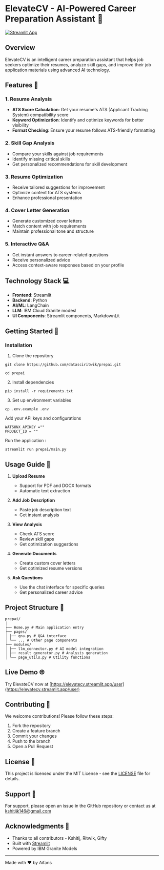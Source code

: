 # ElevateCV - AI-Powered Career Preparation Assistant 🚀

[![Streamlit App](https://static.streamlit.io/badges/streamlit_badge_black_white.svg)](https://elevatecv.streamlit.app/user)

## Overview

ElevateCV is an intelligent career preparation assistant that helps job seekers optimize their resumes, analyze skill gaps, and improve their job application materials using advanced AI technology.

## Features 🌟

### 1. Resume Analysis
- **ATS Score Calculation**: Get your resume's ATS (Applicant Tracking System) compatibility score
- **Keyword Optimization**: Identify and optimize keywords for better visibility
- **Format Checking**: Ensure your resume follows ATS-friendly formatting

### 2. Skill Gap Analysis
- Compare your skills against job requirements
- Identify missing critical skills
- Get personalized recommendations for skill development

### 3. Resume Optimization
- Receive tailored suggestions for improvement
- Optimize content for ATS systems
- Enhance professional presentation

### 4. Cover Letter Generation
- Generate customized cover letters
- Match content with job requirements
- Maintain professional tone and structure

### 5. Interactive Q&A
- Get instant answers to career-related questions
- Receive personalized advice
- Access context-aware responses based on your profile

## Technology Stack 💻

- **Frontend**: Streamlit
- **Backend**: Python
- **AI/ML**: LangChain
- **LLM**: IBM Cloud Granite modesl
- **UI Components**: Streamlit components, MarkdownLit

## Getting Started 🚀

### Installation
1. Clone the repository

```
git clone https://github.com/datasciritwik/prepai.git

```
```
cd prepai
```


2. Install dependencies

```
pip install -r requirements.txt
```


3. Set up environment variables

```
cp .env.example .env
```

Add your API keys and configurations
```
WATSONX_APIKEY =""
PROJECT_ID = ""
```

Run the application : 
```
streamlit run prepai/main.py
```


## Usage Guide 📖

1. **Upload Resume**
   - Support for PDF and DOCX formats
   - Automatic text extraction

2. **Add Job Description**
   - Paste job description text
   - Get instant analysis

3. **View Analysis**
   - Check ATS score
   - Review skill gaps
   - Get optimization suggestions

4. **Generate Documents**
   - Create custom cover letters
   - Get optimized resume versions

5. **Ask Questions**
   - Use the chat interface for specific queries
   - Get personalized career advice

## Project Structure 📁
```
prepai/
|
├── Home.py # Main application entry
├── pages/
│ ├── qna.py # Q&A interface
│ └── ... # Other page components
├── modules/
│ ├── llm_connector.py # AI model integration
│ ├── result_generator.py # Analysis generation
│ └── page_utils.py # Utility functions

```




## Live Demo 🌐

Try ElevateCV now at [https://elevatecv.streamlit.app/user](https://elevatecv.streamlit.app/user)

## Contributing 🤝

We welcome contributions! Please follow these steps:

1. Fork the repository
2. Create a feature branch
3. Commit your changes
4. Push to the branch
5. Open a Pull Request

## License 📄

This project is licensed under the MIT License - see the [LICENSE](LICENSE) file for details.

## Support 💬

For support, please open an issue in the GitHub repository or contact us at [kshitijk146@gmail.com](mailto:kshitijk146@gmail.com)

## Acknowledgments 🙏

- Thanks to all contributors - Kshitij, Ritwik, Gifty
- Built with [Streamlit](https://streamlit.io/)
- Powered by IBM Granite Models 

---
Made with ❤️ by Aifans
